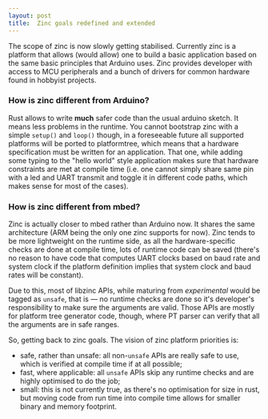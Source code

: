 ```yaml
---
layout: post
title:  Zinc goals redefined and extended
---
```


The scope of zinc is now slowly getting stabilised. Currently zinc is a platform that allows (would allow) one to build a basic application based on the same basic principles that Arduino uses. Zinc provides developer with access to MCU peripherals and a bunch of drivers for common hardware found in hobbyist projects.

### How is zinc different from Arduino?

Rust allows to write **much** safer code than the usual arduino sketch. It means less problems in the runtime. You cannot bootstrap zinc with a simple `setup()` and `loop()` though, in a foreseeable future all supported platforms will be ported to platformtree, which means that a hardware specification must be written for an application. That one, while adding some typing to the "hello world" style application makes sure that hardware constraints are met at compile time (i.e. one cannot simply share same pin with a led and UART transmit and toggle it in different code paths, which makes sense for most of the cases).

### How is zinc different from mbed?

Zinc is actually closer to mbed rather than Arduino now. It shares the same architecture (ARM being the only one zinc supports for now). Zinc tends to be more lightweight on the runtime side, as all the hardware-specific checks are done at compile time, lots of runtime code can be saved (there's no reason to have code that computes UART clocks based on baud rate and system clock if the platform definition implies that system clock and baud rates will be constant).

Due to this, most of libzinc APIs, while maturing from *experimental* would be tagged as `unsafe`, that is — no runtime checks are done so it's developer's responsibility to make sure the arguments are valid. Those APIs are mostly for platform tree generator code, though, where PT parser can verify that all the arguments are in safe ranges.

So, getting back to zinc goals. The vision of zinc platform priorities is:

 * safe, rather than unsafe: all non-`unsafe` APIs are really safe to use, which is verified at compile time if at all possible;
 * fast, where applicable: all `unsafe` APIs skip any runtime checks and are highly optimised to do the job;
 * small: this is not currently true, as there's no optimisation for size in rust, but moving code from run time into compile time allows for smaller binary and memory footprint.
